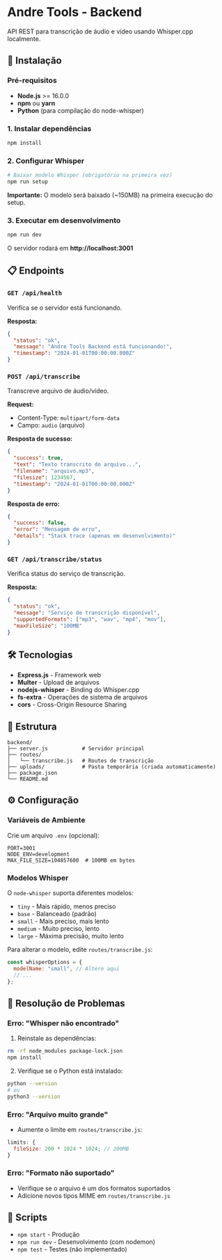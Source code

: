 # Andre Tools - Backend

API REST para transcrição de áudio e vídeo usando Whisper.cpp localmente.

## 🚀 Instalação

### Pré-requisitos

- **Node.js** >= 16.0.0
- **npm** ou **yarn**
- **Python** (para compilação do node-whisper)

### 1. Instalar dependências

```bash
npm install
```

### 2. Configurar Whisper

```bash
# Baixar modelo Whisper (obrigatório na primeira vez)
npm run setup
```

**Importante:** O modelo será baixado (~150MB) na primeira execução do setup.

### 3. Executar em desenvolvimento

```bash
npm run dev
```

O servidor rodará em **http://localhost:3001**

## 📋 Endpoints

### `GET /api/health`

Verifica se o servidor está funcionando.

**Resposta:**

```json
{
  "status": "ok",
  "message": "Andre Tools Backend está funcionando!",
  "timestamp": "2024-01-01T00:00:00.000Z"
}
```

### `POST /api/transcribe`

Transcreve arquivo de áudio/vídeo.

**Request:**

- Content-Type: `multipart/form-data`
- Campo: `audio` (arquivo)

**Resposta de sucesso:**

```json
{
  "success": true,
  "text": "Texto transcrito do arquivo...",
  "filename": "arquivo.mp3",
  "filesize": 1234567,
  "timestamp": "2024-01-01T00:00:00.000Z"
}
```

**Resposta de erro:**

```json
{
  "success": false,
  "error": "Mensagem de erro",
  "details": "Stack trace (apenas em desenvolvimento)"
}
```

### `GET /api/transcribe/status`

Verifica status do serviço de transcrição.

**Resposta:**

```json
{
  "status": "ok",
  "message": "Serviço de transcrição disponível",
  "supportedFormats": ["mp3", "wav", "mp4", "mov"],
  "maxFileSize": "100MB"
}
```

## 🛠 Tecnologias

- **Express.js** - Framework web
- **Multer** - Upload de arquivos
- **nodejs-whisper** - Binding do Whisper.cpp
- **fs-extra** - Operações de sistema de arquivos
- **cors** - Cross-Origin Resource Sharing

## 📁 Estrutura

```
backend/
├── server.js           # Servidor principal
├── routes/
│   └── transcribe.js   # Routes de transcrição
├── uploads/            # Pasta temporária (criada automaticamente)
├── package.json
└── README.md
```

## ⚙️ Configuração

### Variáveis de Ambiente

Crie um arquivo `.env` (opcional):

```env
PORT=3001
NODE_ENV=development
MAX_FILE_SIZE=104857600  # 100MB em bytes
```

### Modelos Whisper

O `node-whisper` suporta diferentes modelos:

- `tiny` - Mais rápido, menos preciso
- `base` - Balanceado (padrão)
- `small` - Mais preciso, mais lento
- `medium` - Muito preciso, lento
- `large` - Máxima precisão, muito lento

Para alterar o modelo, edite `routes/transcribe.js`:

```javascript
const whisperOptions = {
  modelName: "small", // Altere aqui
  // ...
};
```

## 🐛 Resolução de Problemas

### Erro: "Whisper não encontrado"

1. Reinstale as dependências:

```bash
rm -rf node_modules package-lock.json
npm install
```

2. Verifique se o Python está instalado:

```bash
python --version
# ou
python3 --version
```

### Erro: "Arquivo muito grande"

- Aumente o limite em `routes/transcribe.js`:

```javascript
limits: {
  fileSize: 200 * 1024 * 1024; // 200MB
}
```

### Erro: "Formato não suportado"

- Verifique se o arquivo é um dos formatos suportados
- Adicione novos tipos MIME em `routes/transcribe.js`

## 📝 Scripts

- `npm start` - Produção
- `npm run dev` - Desenvolvimento (com nodemon)
- `npm test` - Testes (não implementado)

